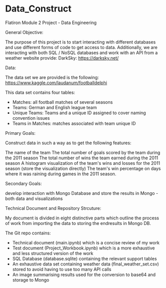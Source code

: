 # Data_Construct
Flatiron Module 2 Project - Data Engineering

General Objective: 

The purpose of this project is to start interacting with different databases and use different forms of code to get access to data. Additionally, we are interacting with both SQL / NoSQL databases and work with an API from a weather website provide: DarkSky: https://darksky.net/

Data: 

The data set we are provided is the following: https://www.kaggle.com/laudanum/footballdelphi

This data set contains four tables: 
  - Matches: all football matches of several seasons 
  - Teams: German and English league team 
  - Unique Teams: Teams and a unique ID assigned to cover naming convention issues
  - Teams in Matches: matches associated with team unique ID 

Primary Goals: 

Construct data in such a way as to get the following features:

The name of the team
The total number of goals scored by the team during the 2011 season
The total number of wins the team earned during the 2011 season
A histogram visualization of the team's wins and losses for the 2011 season (store the visualization directly)
The team's win percentage on days where it was raining during games in the 2011 season.

Secondary Goals: 

develop interaction with Mongo Database and store the results in Mongo - both data and visualizations

Technical Document and Repository Strcuture: 

My document is divided in eight distinctive parts which outline the process of work from importing the data to storing the endresults in Mongo DB. 

The Git repo contains:
   - Technical document (main.ipynb) which is a concise review of my work
   - Test document (Project_Workbook.ipynb) which is a more exhaustive and less structured version of the work
   - SQL Database (database.sqlite) containing the relevant support tables 
   - An exhaustive data set containing weather data (final_weather_set.csv) stored to avoid having to use too many API calls 
   - An image summarising results used for the conversion to base64 and storage to Mongo
   
   
